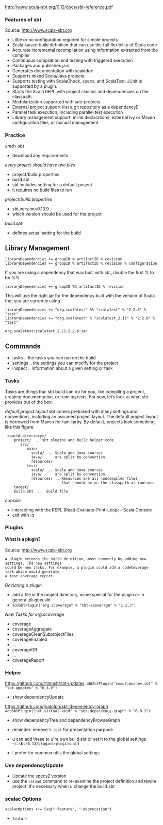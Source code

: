 http://www.scala-sbt.org/0.13/docs/sbt-reference.pdf

### Features of sbt
Source: http://www.scala-sbt.org
- Little or no configuration required for simple projects
- Scala-based build definition that can use the full flexibility of Scala code
- Accurate incremental recompilation using information extracted from the compiler
- Continuous compilation and testing with triggered execution
- Packages and publishes jars
- Generates documentation with scaladoc
- Supports mixed Scala/Java projects
- Supports testing with ScalaCheck, specs, and ScalaTest. JUnit is supported by a plugin.
- Starts the Scala REPL with project classes and dependencies on the classpath
- Modularization supported with sub-projects
- External project support (list a git repository as a dependency!)
- Parallel task execution, including parallel test execution
- Library management support: inline declarations, external Ivy or Maven configuration 
  files, or manual management

### Practice
*cmd> sbt*
- download any requirements

*every project should have two files*
- project/build.properties
- build.sbt
- sbt includes setting for a default project
- it requires no build files to run


*project/build.properties*
- sbt.version=0.13.9
- which version should be used for the project


*build.sbt*
- defines actual setting for the build

## Library Management
````
libraryDependencies += groupID % artifactID % revision
libraryDependencies += groupID % artifactID % revision % configuration
````

If you are using a dependency that was built with sbt, double the first % to be %%

````
libraryDependencies += groupID %% artifactID % revision
````
This will use the right jar for the dependency built with the version of Scala that you are currently using.

````
libraryDependencies += "org.scalatest" %% "scalatest" % "2.2.6" % "test"
libraryDependencies += "org.scalatest" % "scalatest_2.11" % "2.2.6" % "test"

org.scalatest:scalatest_2.11:2.2.6:jar
````

## Commands
- tasks .. the tasks you can run on the build
- settings .. the settings you can modify for the project 
- inspect .. information about a given setting or task


### Tasks
Tasks are things that sbt build can do for you, like compiling a project, 
creating documentation, or running tests. For now, let’s look at what sbt 
provides out of the box:


*default project layout*
sbt comes prebaked with many settings and conventions, including an 
assumed project layout. The default project layout is borrowed from Maven 
for familiarity. By default, projects look something like this figure.
````
 <build directory>/
    project/  .. sbt plugins and build helper code
       src/ 
          main/
            scala/  .. Scala and Java sources
            java/      are split by convention.
            resources/
          test/ 
            scala/  .. Scala and Java sources
            java/      are split by convention.
            resources/ .. Resources are all noncompiled files 
                          that should be on the classpath at runtime.
    target/
    build.sbt  ..  Build file
````

*console*
* interacting with the REPL (Read-Evaluate-Print-Loop) - Scala Console
* exit with :q


### Plugins

#### What is a plugin?
Source: http://www.scala-sbt.org
````text
A plugin extends the build de nition, most commonly by adding new settings. The new settings 
could be new tasks. For example, a plugin could add a codeCoverage task which would generate 
a test coverage report.
````

*Declaring a plugin*
* add a file in the project directory, name special for the plugin or in general plugins.sbt
* `addSbtPlugin("org.scoverage" % "sbt-scoverage" % "1.3.3")`

*New Tasks for org.scoverage*
* coverage
* coverageAggregate
* coverageCleanSubprojectFiles   
* coverageEnabled
* ...
* coverageOff
* ...
* coverageReport 


### Helper

https://github.com/rtimush/sbt-updates
`addSbtPlugin("com.timushev.sbt" % "sbt-updates" % "0.3.0")`
* show dependencyUpdate

https://github.com/jrudolph/sbt-dependency-graph
`addSbtPlugin("net.virtual-void" % "sbt-dependency-graph" % "0.8.2")`
* show dependencyTree and dependencyBrowseGraph
* reminder: remove ```% test``` for presentation purpose


* u can add these to u're own build.sbt or set it to the global settings
  `~/.sbt/0.13/plugins/plugins.sbt`
* I prefer for common utils the global settings

### Use dependencyUpdate
* Update the specs2 version
* use the ```reload``` command to re-examine the project definition and rewire 
  project. it's necessary when u change the build.sbt
   
### scalac Options
```
scalacOptions ++= Seq("-feature", "-deprecation")
```
* ```feature``` 
